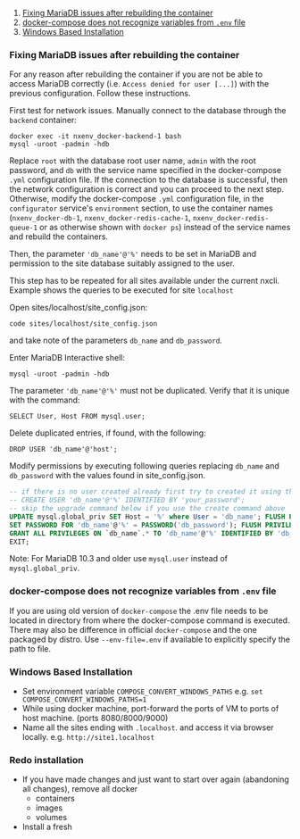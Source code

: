 1. [Fixing MariaDB issues after rebuilding the container](#fixing-mariadb-issues-after-rebuilding-the-container)
1. [docker-compose does not recognize variables from `.env` file](#docker-compose-does-not-recognize-variables-from-env-file)
1. [Windows Based Installation](#windows-based-installation)

### Fixing MariaDB issues after rebuilding the container

For any reason after rebuilding the container if you are not be able to access MariaDB correctly (i.e. `Access denied for user [...]`) with the previous configuration. Follow these instructions.

First test for network issues. Manually connect to the database through the `backend` container:

```
docker exec -it nxenv_docker-backend-1 bash
mysql -uroot -padmin -hdb
```

Replace `root` with the database root user name, `admin` with the root password, and `db` with the service name specified in the docker-compose `.yml` configuration file. If the connection to the database is successful, then the network configuration is correct and you can proceed to the next step. Otherwise, modify the docker-compose `.yml` configuration file, in the `configurator` service's `environment` section, to use the container names (`nxenv_docker-db-1`, `nxenv_docker-redis-cache-1`, `nxenv_docker-redis-queue-1` or as otherwise shown with `docker ps`) instead of the service names and rebuild the containers.

Then, the parameter `'db_name'@'%'` needs to be set in MariaDB and permission to the site database suitably assigned to the user.

This step has to be repeated for all sites available under the current nxcli.
Example shows the queries to be executed for site `localhost`

Open sites/localhost/site_config.json:

```shell
code sites/localhost/site_config.json
```

and take note of the parameters `db_name` and `db_password`.

Enter MariaDB Interactive shell:

```shell
mysql -uroot -padmin -hdb
```

The parameter `'db_name'@'%'` must not be duplicated. Verify that it is unique with the command:

```
SELECT User, Host FROM mysql.user;
```

Delete duplicated entries, if found, with the following:

```
DROP USER 'db_name'@'host';
```

Modify permissions by executing following queries replacing `db_name` and `db_password` with the values found in site_config.json.

```sql
-- if there is no user created already first try to created it using the next command
-- CREATE USER 'db_name'@'%' IDENTIFIED BY 'your_password';
-- skip the upgrade command below if you use the create command above
UPDATE mysql.global_priv SET Host = '%' where User = 'db_name'; FLUSH PRIVILEGES;
SET PASSWORD FOR 'db_name'@'%' = PASSWORD('db_password'); FLUSH PRIVILEGES;
GRANT ALL PRIVILEGES ON `db_name`.* TO 'db_name'@'%' IDENTIFIED BY 'db_password' WITH GRANT OPTION; FLUSH PRIVILEGES;
EXIT;
```

Note: For MariaDB 10.3 and older use `mysql.user` instead of `mysql.global_priv`.

### docker-compose does not recognize variables from `.env` file

If you are using old version of `docker-compose` the .env file needs to be located in directory from where the docker-compose command is executed. There may also be difference in official `docker-compose` and the one packaged by distro. Use `--env-file=.env` if available to explicitly specify the path to file.

### Windows Based Installation

- Set environment variable `COMPOSE_CONVERT_WINDOWS_PATHS` e.g. `set COMPOSE_CONVERT_WINDOWS_PATHS=1`
- While using docker machine, port-forward the ports of VM to ports of host machine. (ports 8080/8000/9000)
- Name all the sites ending with `.localhost`. and access it via browser locally. e.g. `http://site1.localhost`

### Redo installation

- If you have made changes and just want to start over again (abandoning all changes), remove all docker
  - containers
  - images
  - volumes
- Install a fresh
